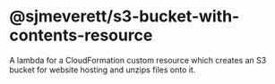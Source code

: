 # @sjmeverett/s3-bucket-with-contents-resource

A lambda for a CloudFormation custom resource which creates an S3 bucket for website hosting and unzips files onto it.
